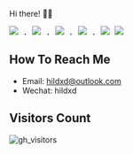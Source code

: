Hi there! 👋🏻

<samp>
  <a href="https://github.com/vuejs/core"><img src="https://api.iconify.design/logos:react.svg" /></a> .
  <a href="https://github.com/vitejs/vite"><img src="https://api.iconify.design/logos:vitejs.svg" /></a> .
  <a href="https://github.com/microsoft/TypeScript"><img src="https://api.iconify.design/logos:typescript-icon.svg" /></a> .
  <a href="https://github.com/unocss/unocss"><img src="https://api.iconify.design/logos:tailwindcss.svg" /></a> .
  <a href="https://github.com/rust-lang/rust"><img src="https://api.iconify.design/logos:rust.svg" /></a>
  <a href="https://github.com/rust-lang/rust"><img src="https://api.iconify.design/logos:go.svg" /></a>
</samp>

## How To Reach Me

- Email: hildxd@outlook.com
- Wechat: hildxd


## Visitors Count

![gh_visitors](https://profile-counter.glitch.me/hildxd/count.svg)


